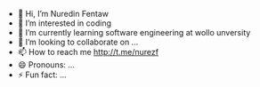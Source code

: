 - 👋 Hi, I’m Nuredin Fentaw
- 👀 I’m interested in coding
- 🌱 I’m currently learning software engineering at wollo unversity
- 💞️ I’m looking to collaborate on ...
- 📫 How to reach me http://t.me/nurezf
- 😄 Pronouns: ...
- ⚡ Fun fact: ...

<!---
nurezf/nurezf is a ✨ special ✨ repository because its `README.md` (this file) appears on your GitHub profile.
You can click the Preview link to take a look at your changes.
--->
